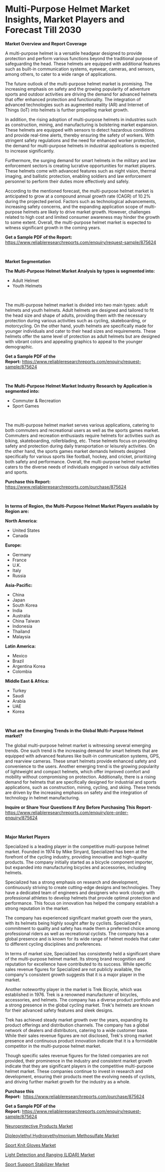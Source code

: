 <p><h1>Multi-Purpose Helmet Market Insights, Market Players and Forecast Till 2030</h1></p><p><strong>Market Overview and Report Coverage</strong></p>
<p><p>A multi-purpose helmet is a versatile headgear designed to provide protection and perform various functions beyond the traditional purpose of safeguarding the head. These helmets are equipped with additional features such as built-in communication systems, eyewear, cameras, and sensors, among others, to cater to a wide range of applications.</p><p>The future outlook of the multi-purpose helmet market is promising. The increasing emphasis on safety and the growing popularity of adventure sports and outdoor activities are driving the demand for advanced helmets that offer enhanced protection and functionality. The integration of advanced technologies such as augmented reality (AR) and Internet of Things (IoT) into helmets is further propelling market growth.</p><p>In addition, the rising adoption of multi-purpose helmets in industries such as construction, mining, and manufacturing is bolstering market expansion. These helmets are equipped with sensors to detect hazardous conditions and provide real-time alerts, thereby ensuring the safety of workers. With stringent safety regulations and the need for enhanced worker protection, the demand for multi-purpose helmets in industrial applications is expected to increase significantly.</p><p>Furthermore, the surging demand for smart helmets in the military and law enforcement sectors is creating lucrative opportunities for market players. These helmets come with advanced features such as night vision, thermal imaging, and ballistic protection, enabling soldiers and law enforcement personnel to perform their duties more effectively and safely.</p><p>According to the mentioned forecast, the multi-purpose helmet market is anticipated to grow at a compound annual growth rate (CAGR) of 10.2% during the projected period. Factors such as technological advancements, increasing safety concerns, and the expanding application scope of multi-purpose helmets are likely to drive market growth. However, challenges related to high cost and limited consumer awareness may hinder the growth to some extent. Overall, the multi-purpose helmet market is expected to witness significant growth in the coming years.</p></p>
<p><strong>Get a Sample PDF of the Report:</strong> <a href="https://www.reliableresearchreports.com/enquiry/request-sample/875624">https://www.reliableresearchreports.com/enquiry/request-sample/875624</a></p>
<p>&nbsp;</p>
<p><strong>Market Segmentation</strong></p>
<p><strong>The Multi-Purpose Helmet Market Analysis by types is segmented into:</strong></p>
<p><ul><li>Adult Helmet</li><li>Youth Helmets</li></ul></p>
<p>&nbsp;</p>
<p><p>The multi-purpose helmet market is divided into two main types: adult helmets and youth helmets. Adult helmets are designed and tailored to fit the head size and shape of adults, providing them with the necessary protection during various activities such as cycling, skateboarding, or motorcycling. On the other hand, youth helmets are specifically made for younger individuals and cater to their head sizes and requirements. These helmets offer the same level of protection as adult helmets but are designed with vibrant colors and appealing graphics to appeal to the younger demographic.</p></p>
<p><strong>Get a Sample PDF of the Report:</strong>&nbsp;<a href="https://www.reliableresearchreports.com/enquiry/request-sample/875624">https://www.reliableresearchreports.com/enquiry/request-sample/875624</a></p>
<p>&nbsp;</p>
<p><strong>The Multi-Purpose Helmet Market Industry Research by Application is segmented into:</strong></p>
<p><ul><li>Commuter & Recreation</li><li>Sport Games</li></ul></p>
<p>&nbsp;</p>
<p><p>The multi-purpose helmet market serves various applications, catering to both commuters and recreational users as well as the sports games market. Commuters and recreation enthusiasts require helmets for activities such as biking, skateboarding, rollerblading, etc. These helmets focus on providing safety and protection during daily transportation or leisurely activities. On the other hand, the sports games market demands helmets designed specifically for various sports like football, hockey, and cricket, prioritizing both safety and performance. Overall, the multi-purpose helmet market caters to the diverse needs of individuals engaged in various daily activities and sports.</p></p>
<p><strong>Purchase this Report:</strong>&nbsp; <a href="https://www.reliableresearchreports.com/purchase/875624">https://www.reliableresearchreports.com/purchase/875624</a></p>
<p>&nbsp;</p>
<p><strong>In terms of Region, the Multi-Purpose Helmet Market Players available by Region are:</strong></p>
<p>
    <p> <strong> North America: </strong>
        <ul>
            <li>United States</li>
            <li>Canada</li>
        </ul>
        </p> 
    <p> <strong> Europe: </strong>
        <ul>
            <li>Germany</li>
            <li>France</li>
            <li>U.K.</li>
            <li>Italy</li>
            <li>Russia</li>
        </ul>
        </p> 
    <p> <strong> Asia-Pacific: </strong>
        <ul>
            <li>China</li>
            <li>Japan</li>
            <li>South Korea</li>
            <li>India</li>
            <li>Australia</li>
            <li>China Taiwan</li>
            <li>Indonesia</li>
            <li>Thailand</li>
            <li>Malaysia</li>
        </ul>
        </p> 
    <p> <strong> Latin America: </strong>
        <ul>
            <li>Mexico</li>
            <li>Brazil</li>
            <li>Argentina Korea</li>
            <li>Colombia</li>
        </ul>
        </p> 
    <p> <strong> Middle East & Africa: </strong>
        <ul>
            <li>Turkey</li>
            <li>Saudi</li>
            <li>Arabia</li>
            <li>UAE</li>
            <li>Korea</li>
        </ul>
    </p>
    </p>
<p>&nbsp;</p>
<p><strong>What are the Emerging Trends in the Global Multi-Purpose Helmet market?</strong></p>
<p><p>The global multi-purpose helmet market is witnessing several emerging trends. One such trend is the increasing demand for smart helmets that are equipped with advanced features like built-in communication systems, GPS, and rearview cameras. These smart helmets provide enhanced safety and convenience to the users. Another emerging trend is the growing popularity of lightweight and compact helmets, which offer improved comfort and mobility without compromising on protection. Additionally, there is a rising demand for helmets that are specifically designed for industrial and sports applications, such as construction, mining, cycling, and skiing. These trends are driven by the increasing emphasis on safety and the integration of technology in helmet manufacturing.</p></p>
<p><strong>Inquire or Share Your Questions If Any Before Purchasing This Report</strong>- <a href="https://www.reliableresearchreports.com/enquiry/pre-order-enquiry/875624">https://www.reliableresearchreports.com/enquiry/pre-order-enquiry/875624</a></p>
<p>&nbsp;</p>
<p><strong>Major Market Players</strong></p>
<p><p>Specialized is a leading player in the competitive multi-purpose helmet market. Founded in 1974 by Mike Sinyard, Specialized has been at the forefront of the cycling industry, providing innovative and high-quality products. The company initially started as a bicycle component importer, but expanded into manufacturing bicycles and accessories, including helmets.</p><p>Specialized has a strong emphasis on research and development, continuously striving to create cutting-edge designs and technologies. They have a dedicated team of engineers and designers who work closely with professional athletes to develop helmets that provide optimal protection and performance. This focus on innovation has helped the company establish a strong reputation in the market.</p><p>The company has experienced significant market growth over the years, with its helmets being highly sought after by cyclists. Specialized's commitment to quality and safety has made them a preferred choice among professional riders as well as recreational cyclists. The company has a global presence and is known for its wide range of helmet models that cater to different cycling disciplines and preferences.</p><p>In terms of market size, Specialized has consistently held a significant share of the multi-purpose helmet market. Its strong brand recognition and reputation for excellence have contributed to its success. While specific sales revenue figures for Specialized are not publicly available, the company's consistent growth suggests that it is a major player in the market.</p><p>Another noteworthy player in the market is Trek Bicycle, which was established in 1976. Trek is a renowned manufacturer of bicycles, accessories, and helmets. The company has a diverse product portfolio and a strong presence in the global cycling market. Trek's helmets are known for their advanced safety features and sleek designs.</p><p>Trek has achieved steady market growth over the years, expanding its product offerings and distribution channels. The company has a global network of dealers and distributors, catering to a wide customer base. While their sales revenue figures are not disclosed, Trek's strong market presence and continuous product innovation indicate that it is a formidable competitor in the multi-purpose helmet market.</p><p>Though specific sales revenue figures for the listed companies are not provided, their prominence in the industry and consistent market growth indicate that they are significant players in the competitive multi-purpose helmet market. These companies continue to invest in research and development, ensuring their products meet the evolving needs of cyclists, and driving further market growth for the industry as a whole.</p></p>
<p><strong>Purchase this Report:</strong>&nbsp;&nbsp;<a href="https://www.reliableresearchreports.com/purchase/875624">https://www.reliableresearchreports.com/purchase/875624</a></p>
<p></p>
<p><strong>Get a Sample PDF of the Report:</strong>&nbsp;<a href="https://www.reliableresearchreports.com/enquiry/request-sample/875624">https://www.reliableresearchreports.com/enquiry/request-sample/875624</a></p>
<p><p><a href="https://issuu.com/reportprime-2/docs/neuroprotective-products-market-size-2030.pptx?fr=xKAE9_zU1NQ">Neuroprotective Products Market</a></p><p><a href="https://www.linkedin.com/pulse/dioleoylethyl-hydroxyethylmonium-methosulfate-market-gaa6e/">Dioleoylethyl Hydroxyethylmonium Methosulfate Market</a></p><p><a href="https://medium.com/@melissahaag/sport-knit-gloves-market-size-growth-forecast-2023-2030-d8cc08599e2b">Sport Knit Gloves Market</a></p><p><a href="https://issuu.com/reportprime-2/docs/light-detection-and-ranging-lidar-market-size-2030?fr=xKAE9_zU1NQ">Light Detection and Ranging (LIDAR) Market</a></p><p><a href="https://medium.com/@efrenmuller/sport-support-stabilizer-market-size-growth-forecast-2023-2030-f9261600c91f">Sport Support Stabilizer Market</a></p></p>